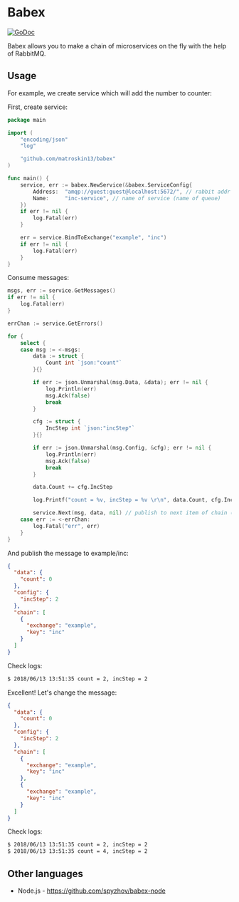 # Babex

[![GoDoc](http://img.shields.io/badge/go-documentation-blue.svg?style=flat-square)](https://godoc.org/github.com/matroskin13/babex)

Babex allows you to make a chain of microservices on the fly with the help of RabbitMQ.

## Usage

For example, we create service which will add the number to counter:

First, create service:

```go
package main

import (
    "encoding/json"
    "log"

    "github.com/matroskin13/babex"
)

func main() {
    service, err := babex.NewService(&babex.ServiceConfig{
        Address:  "amqp://guest:guest@localhost:5672/", // rabbit addr
        Name:     "inc-service", // name of service (name of queue)
    })
    if err != nil {
        log.Fatal(err)
    }

    err = service.BindToExchange("example", "inc")
    if err != nil {
        log.Fatal(err)
    }
}
```

Consume messages:

```go
msgs, err := service.GetMessages()
if err != nil {
    log.Fatal(err)
}

errChan := service.GetErrors()

for {
    select {
    case msg := <-msgs:
        data := struct {
            Count int `json:"count"`
        }{}

        if err := json.Unmarshal(msg.Data, &data); err != nil {
            log.Println(err)
            msg.Ack(false)
            break
        }

        cfg := struct {
            IncStep int `json:"incStep"`
        }{}

        if err := json.Unmarshal(msg.Config, &cfg); err != nil {
            log.Println(err)
            msg.Ack(false)
            break
        }

        data.Count += cfg.IncStep

        log.Printf("count = %v, incStep = %v \r\n", data.Count, cfg.IncStep)

        service.Next(msg, data, nil) // publish to next item of chain (with ack)
    case err := <-errChan:
        log.Fatal("err", err)
    }
}
```

And publish the message to example/inc:

```json
{
  "data": {
    "count": 0
  },
  "config": {
    "incStep": 2
  },
  "chain": [
    {
      "exchange": "example",
      "key": "inc"
    }
  ]
}
```

Check logs:

```bash
$ 2018/06/13 13:51:35 count = 2, incStep = 2
```

Excellent! Let's change the message:

```json
{
  "data": {
    "count": 0
  },
  "config": {
    "incStep": 2
  },
  "chain": [
    {
      "exchange": "example",
      "key": "inc"
    },
    {
      "exchange": "example",
      "key": "inc"
    }
  ]
}
```

Check logs:

```bash
$ 2018/06/13 13:51:35 count = 2, incStep = 2
$ 2018/06/13 13:51:35 count = 4, incStep = 2
```

## Other languages

- Node.js - https://github.com/spyzhov/babex-node
